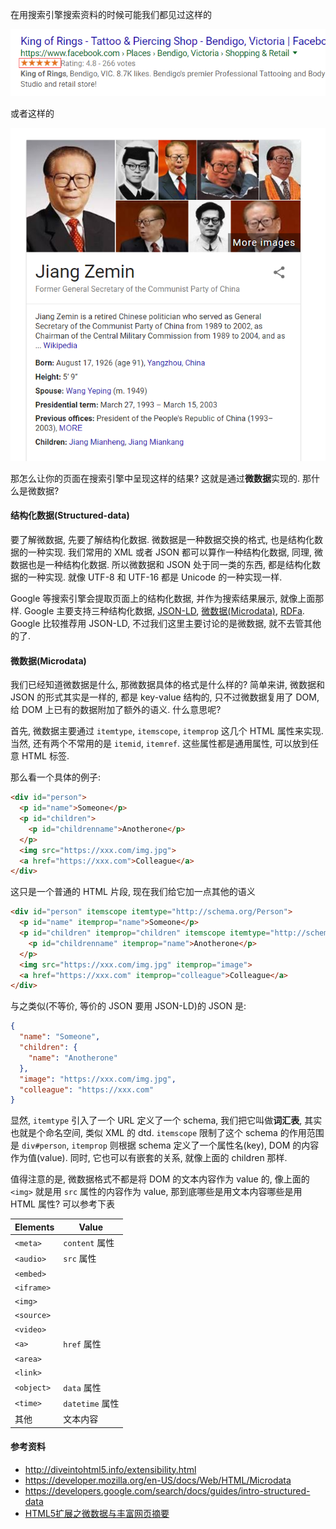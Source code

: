 在用搜索引擎搜索资料的时候可能我们都见过这样的

![img1](./images/img1.png)

或者这样的

![img2](./images/img2.png)



那怎么让你的页面在搜索引擎中呈现这样的结果? 这就是通过**微数据**实现的. 那什么是微数据?



#### 结构化数据(Structured-data)

要了解微数据, 先要了解结构化数据. 微数据是一种数据交换的格式, 也是结构化数据的一种实现. 我们常用的 XML 或者 JSON 都可以算作一种结构化数据, 同理, 微数据也是一种结构化数据. 所以微数据和 JSON 处于同一类的东西, 都是结构化数据的一种实现. 就像 UTF-8 和 UTF-16 都是 Unicode 的一种实现一样.

Google 等搜索引擎会提取页面上的结构化数据, 并作为搜索结果展示, 就像上面那样. Google 主要支持三种结构化数据, [JSON-LD](http://json-ld.org/), [微数据(Microdata)](https://www.w3.org/TR/microdata/), [RDFa](https://rdfa.info/). Google 比较推荐用 JSON-LD, 不过我们这里主要讨论的是微数据, 就不去管其他的了.



#### 微数据(Microdata)

我们已经知道微数据是什么, 那微数据具体的格式是什么样的? 简单来讲, 微数据和 JSON 的形式其实是一样的, 都是 key-value 结构的, 只不过微数据复用了 DOM, 给 DOM 上已有的数据附加了额外的语义. 什么意思呢?

首先, 微数据主要通过 `itemtype`, `itemscope`, `itemprop` 这几个 HTML 属性来实现. 当然, 还有两个不常用的是 `itemid`, `itemref`. 这些属性都是通用属性, 可以放到任意 HTML 标签.

那么看一个具体的例子:

```html
<div id="person">
  <p id="name">Someone</p>
  <p id="children">
    <p id="childrenname">Anotherone</p>
  </p>
  <img src="https://xxx.com/img.jpg">
  <a href="https://xxx.com">Colleague</a>
</div>
```

这只是一个普通的 HTML 片段, 现在我们给它加一点其他的语义

```html
<div id="person" itemscope itemtype="http://schema.org/Person">
  <p id="name" itemprop="name">Someone</p>
  <p id="children" itemprop="children" itemscope itemtype="http://schema.org/Person">
    <p id="childrenname" itemprop="name">Anotherone</p>
  </p>
  <img src="https://xxx.com/img.jpg" itemprop="image">
  <a href="https://xxx.com" itemprop="colleague">Colleague</a>
</div>
```

与之类似(不等价, 等价的 JSON 要用 JSON-LD)的 JSON 是:

```json
{
  "name": "Someone",
  "children": {
    "name": "Anotherone"
  },
  "image": "https://xxx.com/img.jpg",
  "colleague": "https://xxx.com"
}
```

显然, `itemtype` 引入了一个 URL 定义了一个 schema, 我们把它叫做**词汇表**, 其实也就是个命名空间, 类似 XML 的 dtd. `itemscope` 限制了这个 schema 的作用范围是 `div#person`, `itemprop` 则根据 schema 定义了一个属性名(key), DOM 的内容作为值(value). 同时, 它也可以有嵌套的关系, 就像上面的 children 那样.

值得注意的是, 微数据格式不都是将 DOM 的文本内容作为 value 的, 像上面的 `<img>` 就是用 `src` 属性的内容作为 value, 那到底哪些是用文本内容哪些是用 HTML 属性? 可以参考下表

| Elements   | Value         |
| ---------- | ------------- |
| `<meta>`   | `content` 属性  |
| `<audio>`  | `src` 属性      |
| `<embed>`  |               |
| `<iframe>` |               |
| `<img>`    |               |
| `<source>` |               |
| `<video>`  |               |
| `<a>`      | `href` 属性     |
| `<area>`   |               |
| `<link>`   |               |
| `<object>` | `data` 属性     |
| `<time>`   | `datetime` 属性 |
| 其他         | 文本内容          |



#### 参考资料

* http://diveintohtml5.info/extensibility.html
* https://developer.mozilla.org/en-US/docs/Web/HTML/Microdata
* https://developers.google.com/search/docs/guides/intro-structured-data
* [HTML5扩展之微数据与丰富网页摘要](http://www.zhangxinxu.com/wordpress/2011/12/html5%E6%89%A9%E5%B1%95-%E5%BE%AE%E6%95%B0%E6%8D%AE-%E4%B8%B0%E5%AF%8C%E7%BD%91%E9%A1%B5%E6%91%98%E8%A6%81/)